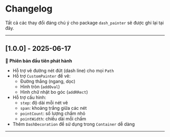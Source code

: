 
# Changelog
Tất cả các thay đổi đáng chú ý cho package `dash_painter` sẽ được ghi lại tại đây.

---

## [1.0.0] - 2025-06-17

🎉 **Phiên bản đầu tiên phát hành**

- Hỗ trợ vẽ đường nét đứt (dash line) cho mọi `Path`
- Hỗ trợ `CustomPainter` để vẽ:
    - Đường thẳng (ngang, dọc)
    - Hình tròn (`addOval`)
    - Hình chữ nhật bo góc (`addRRect`)
- Hỗ trợ cấu hình:
    - `step`: độ dài mỗi nét vẽ
    - `span`: khoảng trắng giữa các nét
    - `pointCount`: số lượng chấm nhỏ
    - `pointWidth`: chiều dài mỗi chấm
- Thêm `DashDecoration` để sử dụng trong `Container` dễ dàng

---


